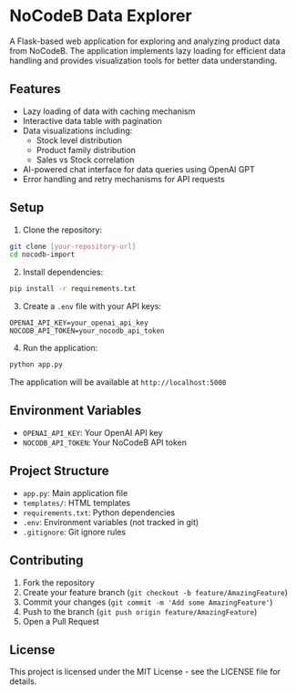 # NoCodeB Data Explorer

A Flask-based web application for exploring and analyzing product data from NoCodeB. The application implements lazy loading for efficient data handling and provides visualization tools for better data understanding.

## Features

- Lazy loading of data with caching mechanism
- Interactive data table with pagination
- Data visualizations including:
  - Stock level distribution
  - Product family distribution
  - Sales vs Stock correlation
- AI-powered chat interface for data queries using OpenAI GPT
- Error handling and retry mechanisms for API requests

## Setup

1. Clone the repository:
```bash
git clone [your-repository-url]
cd nocodb-import
```

2. Install dependencies:
```bash
pip install -r requirements.txt
```

3. Create a `.env` file with your API keys:
```env
OPENAI_API_KEY=your_openai_api_key
NOCODB_API_TOKEN=your_nocodb_api_token
```

4. Run the application:
```bash
python app.py
```

The application will be available at `http://localhost:5000`

## Environment Variables

- `OPENAI_API_KEY`: Your OpenAI API key
- `NOCODB_API_TOKEN`: Your NoCodeB API token

## Project Structure

- `app.py`: Main application file
- `templates/`: HTML templates
- `requirements.txt`: Python dependencies
- `.env`: Environment variables (not tracked in git)
- `.gitignore`: Git ignore rules

## Contributing

1. Fork the repository
2. Create your feature branch (`git checkout -b feature/AmazingFeature`)
3. Commit your changes (`git commit -m 'Add some AmazingFeature'`)
4. Push to the branch (`git push origin feature/AmazingFeature`)
5. Open a Pull Request

## License

This project is licensed under the MIT License - see the LICENSE file for details.
